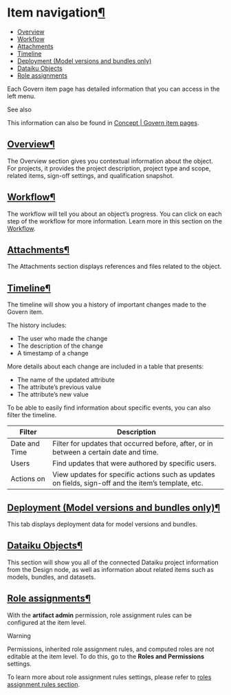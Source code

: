 Item navigation[¶](#item-navigation "Permalink to this heading")
================================================================



* [Overview](#overview)
* [Workflow](#workflow)
* [Attachments](#attachments)
* [Timeline](#timeline)
* [Deployment (Model versions and bundles only)](#deployment-model-versions-and-bundles-only)
* [Dataiku Objects](#dataiku-objects)
* [Role assignments](#role-assignments)



Each Govern item page has detailed information that you can access in the left menu.



See also


This information can also be found in [Concept \| Govern item pages](https://knowledge.dataiku.com/latest/mlops-o16n/govern/concept-item-pages.html).




[Overview](#id1)[¶](#overview "Permalink to this heading")
----------------------------------------------------------


The Overview section gives you contextual information about the object. For projects, it provides the project description, project type and scope, related items, sign\-off settings, and qualification snapshot.




[Workflow](#id2)[¶](#workflow "Permalink to this heading")
----------------------------------------------------------


The workflow will tell you about an object’s progress. You can click on each step of the workflow for more information. Learn more in this section on the [Workflow](governance-features.html#workflows).




[Attachments](#id3)[¶](#attachments "Permalink to this heading")
----------------------------------------------------------------


The Attachments section displays references and files related to the object.




[Timeline](#id4)[¶](#timeline "Permalink to this heading")
----------------------------------------------------------


The timeline will show you a history of important changes made to the Govern item.


The history includes:


* The user who made the change
* The description of the change
* A timestamp of a change


More details about each change are included in a table that presents:


* The name of the updated attribute
* The attribute’s previous value
* The attribute’s new value


To be able to easily find information about specific events, you can also filter the timeline.




| Filter | Description |
| --- | --- |
| Date and Time | Filter for updates that occurred before, after, or in between a certain date and time. |
| Users | Find updates that were authored by specific users. |
| Actions on | View updates for specific actions such as updates on fields, sign\-off and the item’s template, etc. |




[Deployment (Model versions and bundles only)](#id5)[¶](#deployment-model-versions-and-bundles-only "Permalink to this heading")
--------------------------------------------------------------------------------------------------------------------------------


This tab displays deployment data for model versions and bundles.




[Dataiku Objects](#id6)[¶](#dataiku-objects "Permalink to this heading")
------------------------------------------------------------------------


This section will show you all of the connected Dataiku project information from the Design node, as well as information about related items such as models, bundles, and datasets.




[Role assignments](#id7)[¶](#role-assignments "Permalink to this heading")
--------------------------------------------------------------------------


With the **artifact admin** permission, role assignment rules can be configured at the item level.



Warning


Permissions, inherited role assignment rules, and computed roles are not editable at the item level. To do this, go to the **Roles and Permissions** settings.



To learn more about role assignment rules settings, please refer to [roles assignment rules section](../security/govern-permissions.html#rar-ref).